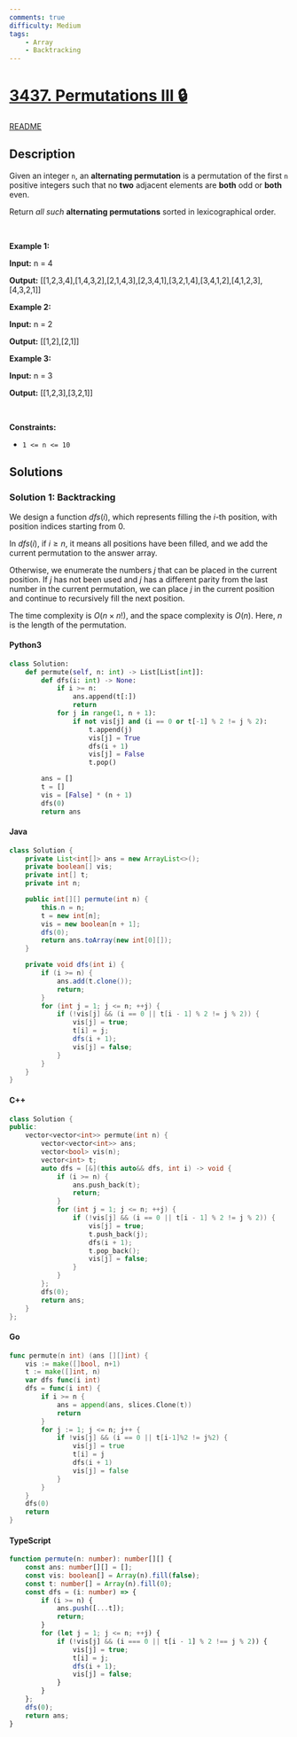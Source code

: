 ```yaml
---
comments: true
difficulty: Medium
tags:
    - Array
    - Backtracking
---
```


<!-- problem:start -->

# [3437. Permutations III 🔒](https://leetcode.com/problems/permutations-iii)

[README](/solution/3400-3499/3437.Permutations%20III/README.md)

## Description

<!-- description:start -->

<p>Given an integer <code>n</code>, an <strong>alternating permutation</strong> is a permutation of the first <code>n</code> positive integers such that no <strong>two</strong> adjacent elements are <strong>both</strong> odd or <strong>both</strong> even.</p>

<p>Return <em>all such </em><strong>alternating permutations</strong> sorted in lexicographical order.</p>

<p>&nbsp;</p>
<p><strong class="example">Example 1:</strong></p>

<div class="example-block">
<p><strong>Input:</strong> <span class="example-io">n = 4</span></p>

<p><strong>Output:</strong> <span class="example-io">[[1,2,3,4],[1,4,3,2],[2,1,4,3],[2,3,4,1],[3,2,1,4],[3,4,1,2],[4,1,2,3],[4,3,2,1]]</span></p>
</div>

<p><strong class="example">Example 2:</strong></p>

<div class="example-block">
<p><strong>Input:</strong> <span class="example-io">n = 2</span></p>

<p><strong>Output:</strong> <span class="example-io">[[1,2],[2,1]]</span></p>
</div>

<p><strong class="example">Example 3:</strong></p>

<div class="example-block">
<p><strong>Input:</strong> <span class="example-io">n = 3</span></p>

<p><strong>Output:</strong> <span class="example-io">[[1,2,3],[3,2,1]]</span></p>
</div>

<p>&nbsp;</p>
<p><strong>Constraints:</strong></p>

<ul>
	<li><code>1 &lt;= n &lt;= 10</code></li>
</ul>

<!-- description:end -->

## Solutions

<!-- solution:start -->

### Solution 1: Backtracking

We design a function $\textit{dfs}(i)$, which represents filling the $i$-th position, with position indices starting from $0$.

In $\textit{dfs}(i)$, if $i \geq n$, it means all positions have been filled, and we add the current permutation to the answer array.

Otherwise, we enumerate the numbers $j$ that can be placed in the current position. If $j$ has not been used and $j$ has a different parity from the last number in the current permutation, we can place $j$ in the current position and continue to recursively fill the next position.

The time complexity is $O(n \times n!)$, and the space complexity is $O(n)$. Here, $n$ is the length of the permutation.

<!-- tabs:start -->

#### Python3

```python
class Solution:
    def permute(self, n: int) -> List[List[int]]:
        def dfs(i: int) -> None:
            if i >= n:
                ans.append(t[:])
                return
            for j in range(1, n + 1):
                if not vis[j] and (i == 0 or t[-1] % 2 != j % 2):
                    t.append(j)
                    vis[j] = True
                    dfs(i + 1)
                    vis[j] = False
                    t.pop()

        ans = []
        t = []
        vis = [False] * (n + 1)
        dfs(0)
        return ans
```

#### Java

```java
class Solution {
    private List<int[]> ans = new ArrayList<>();
    private boolean[] vis;
    private int[] t;
    private int n;

    public int[][] permute(int n) {
        this.n = n;
        t = new int[n];
        vis = new boolean[n + 1];
        dfs(0);
        return ans.toArray(new int[0][]);
    }

    private void dfs(int i) {
        if (i >= n) {
            ans.add(t.clone());
            return;
        }
        for (int j = 1; j <= n; ++j) {
            if (!vis[j] && (i == 0 || t[i - 1] % 2 != j % 2)) {
                vis[j] = true;
                t[i] = j;
                dfs(i + 1);
                vis[j] = false;
            }
        }
    }
}
```

#### C++

```cpp
class Solution {
public:
    vector<vector<int>> permute(int n) {
        vector<vector<int>> ans;
        vector<bool> vis(n);
        vector<int> t;
        auto dfs = [&](this auto&& dfs, int i) -> void {
            if (i >= n) {
                ans.push_back(t);
                return;
            }
            for (int j = 1; j <= n; ++j) {
                if (!vis[j] && (i == 0 || t[i - 1] % 2 != j % 2)) {
                    vis[j] = true;
                    t.push_back(j);
                    dfs(i + 1);
                    t.pop_back();
                    vis[j] = false;
                }
            }
        };
        dfs(0);
        return ans;
    }
};
```

#### Go

```go
func permute(n int) (ans [][]int) {
	vis := make([]bool, n+1)
	t := make([]int, n)
	var dfs func(i int)
	dfs = func(i int) {
		if i >= n {
			ans = append(ans, slices.Clone(t))
			return
		}
		for j := 1; j <= n; j++ {
			if !vis[j] && (i == 0 || t[i-1]%2 != j%2) {
				vis[j] = true
				t[i] = j
				dfs(i + 1)
				vis[j] = false
			}
		}
	}
	dfs(0)
	return
}
```

#### TypeScript

```ts
function permute(n: number): number[][] {
    const ans: number[][] = [];
    const vis: boolean[] = Array(n).fill(false);
    const t: number[] = Array(n).fill(0);
    const dfs = (i: number) => {
        if (i >= n) {
            ans.push([...t]);
            return;
        }
        for (let j = 1; j <= n; ++j) {
            if (!vis[j] && (i === 0 || t[i - 1] % 2 !== j % 2)) {
                vis[j] = true;
                t[i] = j;
                dfs(i + 1);
                vis[j] = false;
            }
        }
    };
    dfs(0);
    return ans;
}
```

<!-- tabs:end -->

<!-- solution:end -->

<!-- problem:end -->
